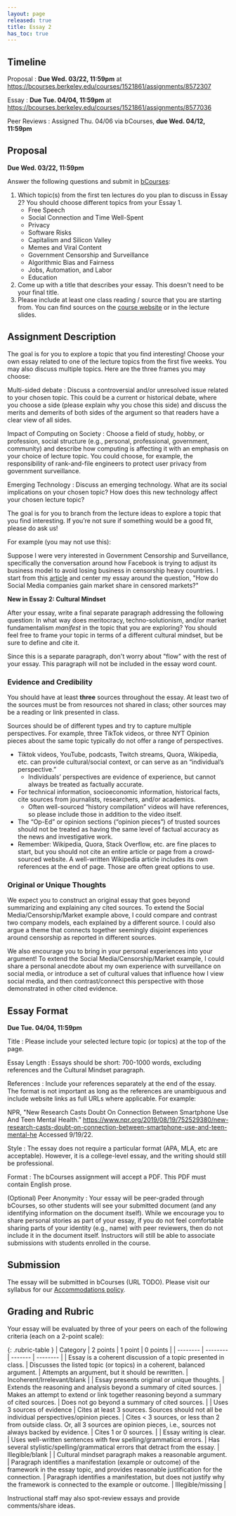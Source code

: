 ```yaml
---
layout: page
released: true
title: Essay 2
has_toc: true
---
```


<style>
   .rubric-table {
      line-height: inherit;
   }
   .rubric-table thead {
      background-color: lightgray;
   }
   .rubric-table td, .rubric-table th {
      border: 1px solid black;
      padding: 5px;
   }
   .rubric-table td {
      text-align: left;
   }
   .rubric-table td:first-child {
      font-weight: bold;
   }
</style>

## Timeline

Proposal
: **Due Wed. 03/22, 11:59pm** at <https://bcourses.berkeley.edu/courses/1521861/assignments/8572307>

Essay
: **Due Tue. 04/04, 11:59pm** at <https://bcourses.berkeley.edu/courses/1521861/assignments/8577036>

Peer Reviews
: Assigned Thu. 04/06 via bCourses, **due Wed. 04/12, 11:59pm**

## Proposal

**Due Wed. 03/22, 11:59pm**

Answer the following questions and submit in [bCourses][proposal]:

1. Which topic(s) from the first ten lectures do you plan to discuss in Essay 2?
   You should choose different topics from your Essay 1.
    - Free Speech
    - Social Connection and Time Well-Spent
    - Privacy
    - Software Risks
    - Capitalism and Silicon Valley
    - Memes and Viral Content
    - Government Censorship and Surveillance
    - Algorithmic Bias and Fairness
    - Jobs, Automation, and Labor
    - Education
2. Come up with a title that describes your essay. This doesn't need to be your
   final title.
3. Please include at least one class reading / source that you are starting
   from. You can find sources on the [course website](/index.md) or in the
   lecture slides.

[proposal]: https://bcourses.berkeley.edu/courses/1521861/assignments/8572307

## Assignment Description

The goal is for you to explore a topic that you find interesting! Choose your
own essay related to one of the lecture topics from the first five weeks. You
may also discuss multiple topics. Here are the three frames you may choose:

Multi-sided debate
: Discuss a controversial and/or
  unresolved issue related to your chosen topic. This could be a current or
  historical debate, where you choose a side (please explain why you chose this
  side) and discuss the merits and demerits of both sides of the argument so
  that readers have a clear view of all sides.

Impact of Computing on Society
: Choose a field of study, hobby, or profession, social structure (e.g.,
  personal, professional, government, community) and describe how computing is
  affecting it with an emphasis on your choice of lecture topic. You could
  choose, for example, the responsibility of rank-and-file engineers to protect
  user privacy from government surveillance.

Emerging Technology
: Discuss an emerging technology. What are its social implications on your
  chosen topic? How does this new technology affect your chosen lecture topic?

The goal is for you to branch from the lecture ideas to explore a topic that you find interesting.
If you’re not sure if something would be a good fit, please do ask us!

For example (you may not use this):

Suppose I were very interested in Government Censorship and Surveillance,
specifically the conversation around how Facebook is trying to adjust its
business model to avoid losing business in censorship heavy countries. I
start from this
[article](https://www.nytimes.com/2017/09/17/technology/facebook-government-regulations.html?_r=0)
and center my essay around the question, "How do Social Media companies gain
market share in censored markets?"

**New in Essay 2: Cultural Mindset**

After your essay, write a final separate paragraph addressing the following
question: In what way does meritocracy, techno-solutionism, and/or market
fundamentalism *manifest* in the topic that you are exploring? You should feel
free to frame your topic in terms of a different cultural mindset, but be sure
to define and cite it.

Since this is a separate paragraph, don't worry about "flow" with the rest of
your essay. This paragraph will not be included in the essay word count.

### Evidence and Credibility

You should have at least <b>three</b> sources throughout the essay. At least
two of the sources must be from resources not shared in class; other sources
may be a reading or link presented in class.

Sources should be of different types and try to capture multiple perspectives.
For example, three TikTok videos, or three NYT Opinion pieces about the same
topic typically do not offer a range of perspectives.

- Tiktok videos, YouTube, podcasts, Twitch streams, Quora, Wikipedia, etc. can
  provide cultural/social context, or can serve as an “individual’s
  perspective.”
  - Individuals’ perspectives are evidence of experience, but cannot always
    be treated as factually accurate.
- For technical information, socioeconomic information, historical facts, cite
  sources from journalists, researchers, and/or academics.
  - Often well-sourced “history compilation” videos will have references, so
    please include those in addition to the video itself.
- The “Op-Ed” or opinion sections (“opinion pieces”) of trusted sources should
  not be treated as having the same level of factual accuracy as the news and
  investigative work.
- Remember: Wikipedia, Quora, Stack Overflow, etc. are fine places to start,
  but you should not cite an entire article or page from a crowd-sourced
  website. A well-written Wikipedia article includes its own references at the
  end of page. Those are often great options to use.

### Original or Unique Thoughts

We expect you to construct an original essay that goes beyond summarizing and
explaining any cited sources. To extend the Social Media/Censorship/Market
example above, I could compare and contrast two company models, each explained
by a different source. I could also argue a theme that connects together
seemingly disjoint experiences around censorship as reported in different
sources.

We also encourage you to bring in your personal experiences into your argument!
To extend the Social Media/Censorship/Market example, I could share a personal
anecdote about my own experience with surveillance on social media, or
introduce a set of cultural values that influence how I view social media, and
then contrast/connect this perspective with those demonstrated in other cited
evidence.

## Essay Format

**Due Tue. 04/04, 11:59pm**

Title
: Please include your selected lecture topic (or topics) at the top of the
  page.

Essay Length
: Essays should be short: 700-1000 words, excluding references and the Cultural Mindset paragraph.

References
: Include your references separately at the end of the essay. The format is not
  important as long as the references are unambiguous and include website links
  as full URLs where applicable. For example:

  NPR, "New Research Casts Doubt On Connection Between Smartphone Use And Teen
  Mental Health.” <https://www.npr.org/2019/08/19/752529380/new-research-casts-doubt-on-connection-between-smartphone-use-and-teen-mental-he>
  Accessed 9/19/22.

Style
: The essay does not require a particular format (APA, MLA, etc are acceptable).
  However, it is a college-level essay, and the writing should still be
  professional.

Format
: The bCourses assignment will accept a PDF. This PDF must contain English
  prose.

(Optional) Peer Anonymity
: Your essay will be peer-graded through bCourses, so other students will see
  your submitted document (and any identifying information on the document
  itself). While we encourage you to share personal stories as part of your
  essay, if you do not feel comfortable sharing parts of your identity (e.g.,
  name) with peer reviewers, then do not include it in the document itself.
  Instructors will still be able to associate submissions with students
  enrolled in the course.

## Submission

The essay will be submitted in bCourses (URL TODO).
Please visit our syllabus for our [Accommodations policy](../about.html#accommodations).

## Grading and Rubric

Your essay will be evaluated by three of your peers on each of the following
criteria (each on a 2-point scale):

{: .rubric-table }
| Category | 2 points | 1 point | 0 points |
| -------- | -------- | ------- | -------- |
| Essay is a coherent discussion of a topic presented in class. | Discusses the listed topic (or topics) in a coherent, balanced argument. | Attempts an argument, but it should be rewritten. | Incoherent/Irrelevant/blank |
| Essay presents original or unique thoughts. | Extends the reasoning and analysis beyond a summary of cited sources. | Makes an attempt to extend or link together reasoning beyond a summary of cited sources. | Does not go beyond a summary of cited sources. |
| Uses 3 sources of evidence | Cites at least 3 sources. Sources should not all be individual perspectives/opinion pieces. | Cites < 3 sources, or less than 2 from outside class. Or, all 3 sources are opinion pieces, i.e., sources not always backed by evidence. | Cites 1 or 0 sources. |
| Essay writing is clear. | Uses well-written sentences with few spelling/grammatical errors. | Has several stylistic/spelling/grammatical errors that detract from the essay. | Illegible/blank |
| Cultural mindset paragraph makes a reasonable argument. | Paragraph identifies a manifestation (example or outcome) of the framework in the essay topic, and provides reasonable justification for the connection. | Paragraph identifies a manifestation, but does not justify why the framework is connected to the example or outcome. | Illegible/missing |

Instructional staff may also spot-review essays and provide comments/share ideas.
